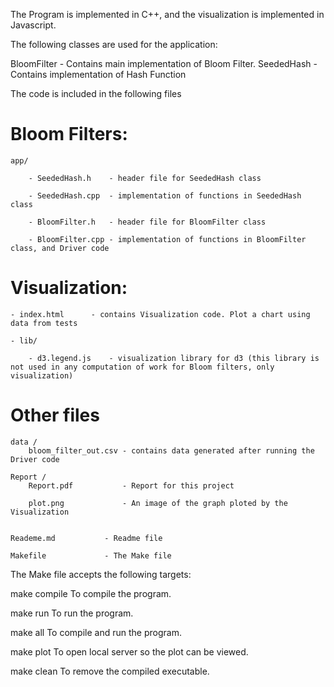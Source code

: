 The Program is implemented in C++, and the visualization is implemented in Javascript.

The following classes are used for the application:

BloomFilter
	- Contains main implementation of Bloom Filter. 
SeededHash
	- Contains implementation of Hash Function

The code is included in the following files

# Bloom Filters:
	app/

		- SeededHash.h    - header file for SeededHash class
	
		- SeededHash.cpp  - implementation of functions in SeededHash class
	
		- BloomFilter.h   - header file for BloomFilter class
	
		- BloomFilter.cpp - implementation of functions in BloomFilter class, and Driver code
	

# Visualization:

	- index.html      - contains Visualization code. Plot a chart using data from tests

	- lib/	

		- d3.legend.js    - visualization library for d3 (this library is not used in any computation of work for Bloom filters, only visualization)
	

# Other files

	data /
		bloom_filter_out.csv - contains data generated after running the Driver code
	
	Report /
		Report.pdf           - Report for this project
	
		plot.png       		 - An image of the graph ploted by the Visualization
	

	Reademe.md           - Readme file

	Makefile			 - The Make file


The Make file accepts the following targets:

make compile
	To compile the program.

make run
	To run the program.

make all
	To compile and run the program.

make plot
	To open local server so the plot can be viewed.

make clean
	To remove the compiled executable.
